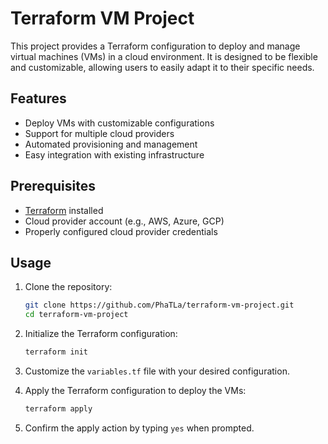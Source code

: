 # Terraform VM Project

This project provides a Terraform configuration to deploy and manage virtual machines (VMs) in a cloud environment. It is designed to be flexible and customizable, allowing users to easily adapt it to their specific needs.

## Features

- Deploy VMs with customizable configurations
- Support for multiple cloud providers
- Automated provisioning and management
- Easy integration with existing infrastructure

## Prerequisites

- [Terraform](https://www.terraform.io/downloads.html) installed
- Cloud provider account (e.g., AWS, Azure, GCP)
- Properly configured cloud provider credentials

## Usage

1. Clone the repository:

    ```sh
    git clone https://github.com/PhaTLa/terraform-vm-project.git
    cd terraform-vm-project
    ```

2. Initialize the Terraform configuration:

    ```sh
    terraform init
    ```

3. Customize the `variables.tf` file with your desired configuration.

4. Apply the Terraform configuration to deploy the VMs:

    ```sh
    terraform apply
    ```

5. Confirm the apply action by typing `yes` when prompted.
